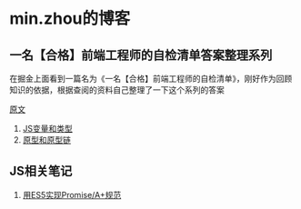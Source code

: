 # min.zhou的博客

## 一名【合格】前端工程师的自检清单答案整理系列

在掘金上面看到一篇名为《一名【合格】前端工程师的自检清单》，刚好作为回顾知识的依据，根据查阅的资料自己整理了一下这个系列的答案

[原文](https://juejin.im/post/5cc1da82f265da036023b628#heading-2)

1. [JS变量和类型](https://github.com/akeymo/blog/issues/1)
2. [原型和原型链](https://github.com/akeymo/blog/issues/3)

## JS相关笔记
1. [用ES5实现Promise/A+规范](https://github.com/akeymo/blog/issues/2)
